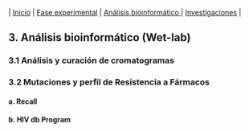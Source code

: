 |   [Inicio](readme.md)  |  [Fase experimental](analisis_experimental.md)  |  [Análisis bioinformático ](analisis_bioinformatico.md)  |   [Investigaciones](Investigaciones.md)  | 

## 3. Análisis bioinformático (Wet-lab)
### 3.1 Análisis y curación de cromatogramas
### 3.2 Mutaciones y perfil de Resistencia a Fármacos
#### a. Recall 
#### b. HIV db Program
